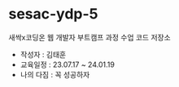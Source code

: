 # sesac-ydp-5
새싹x코딩온 웹 개발자 부트캠프 과정 수업 코드 저장소


- 작성자 : 김태훈
- 교육일정 : 23.07.17 ~ 24.01.19
- 나의 다짐 : 꼭 성공하자
